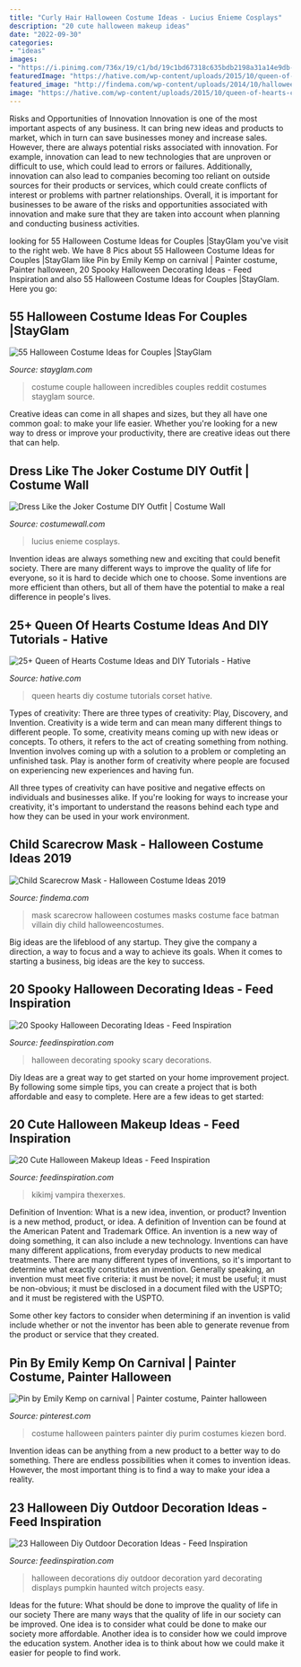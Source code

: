 ```yaml
---
title: "Curly Hair Halloween Costume Ideas - Lucius Enieme Cosplays"
description: "20 cute halloween makeup ideas"
date: "2022-09-30"
categories:
- "ideas"
images:
- "https://i.pinimg.com/736x/19/c1/bd/19c1bd67318c635bdb2198a31a14e9db--painter-costume-purim-.jpg"
featuredImage: "https://hative.com/wp-content/uploads/2015/10/queen-of-hearts-costume-ideas/8-queen-of-hearts-costume-ideas-and-diy-tutorials.jpg"
featured_image: "http://findema.com/wp-content/uploads/2014/10/halloween_20147231.jpg"
image: "https://hative.com/wp-content/uploads/2015/10/queen-of-hearts-costume-ideas/8-queen-of-hearts-costume-ideas-and-diy-tutorials.jpg"
---
```



Risks and Opportunities of Innovation
Innovation is one of the most important aspects of any business. It can bring new ideas and products to market, which in turn can save businesses money and increase sales. However, there are always potential risks associated with innovation. For example, innovation can lead to new technologies that are unproven or difficult to use, which could lead to errors or failures. Additionally, innovation can also lead to companies becoming too reliant on outside sources for their products or services, which could create conflicts of interest or problems with partner relationships. Overall, it is important for businesses to be aware of the risks and opportunities associated with innovation and make sure that they are taken into account when planning and conducting business activities.

	

		
looking for 55 Halloween Costume Ideas for Couples |StayGlam you've visit to the right web. We have 8 Pics about 55 Halloween Costume Ideas for Couples |StayGlam like Pin by Emily Kemp on carnival | Painter costume, Painter halloween, 20 Spooky Halloween Decorating Ideas - Feed Inspiration and also 55 Halloween Costume Ideas for Couples |StayGlam. Here you go:
		
    
## 55 Halloween Costume Ideas For Couples |StayGlam

<img loading=lazy src="https://stayglam.com/wp-content/uploads/2014/10/The-Incredibles-Couple-Halloween-Costume.jpg" onerror="this.onerror=null;this.src='https://tse4.mm.bing.net/th?id=OIP.E0LsDBCcW9EVNvHfOuexVwHaGt&amp;pid=15.1';" alt="55 Halloween Costume Ideas for Couples |StayGlam">

_Source: stayglam.com_

>costume couple halloween incredibles couples reddit costumes stayglam source. 

	

Creative ideas can come in all shapes and sizes, but they all have one common goal: to make your life easier. Whether you're looking for a new way to dress or improve your productivity, there are creative ideas out there that can help.

    
## Dress Like The Joker Costume DIY Outfit | Costume Wall

<img loading=lazy src="http://cdn.costumewall.com/wp-content/uploads/2015/10/joker-dark-knight-cosplay-6.jpg" onerror="this.onerror=null;this.src='https://tse1.mm.bing.net/th?id=OIP.I34iXdvhHaBl21AChmHCmQHaLH&amp;pid=15.1';" alt="Dress Like the Joker Costume DIY Outfit | Costume Wall">

_Source: costumewall.com_

>lucius enieme cosplays. 

	

Invention ideas are always something new and exciting that could benefit society. There are many different ways to improve the quality of life for everyone, so it is hard to decide which one to choose. Some inventions are more efficient than others, but all of them have the potential to make a real difference in people's lives.

    
## 25+ Queen Of Hearts Costume Ideas And DIY Tutorials - Hative

<img loading=lazy src="https://hative.com/wp-content/uploads/2015/10/queen-of-hearts-costume-ideas/8-queen-of-hearts-costume-ideas-and-diy-tutorials.jpg" onerror="this.onerror=null;this.src='https://tse4.mm.bing.net/th?id=OIP.Syr2Yaq6vcu_svrADyVjTgHaLH&amp;pid=15.1';" alt="25+ Queen of Hearts Costume Ideas and DIY Tutorials - Hative">

_Source: hative.com_

>queen hearts diy costume tutorials corset hative. 

	

Types of creativity: There are three types of creativity: Play, Discovery, and Invention.
Creativity is a wide term and can mean many different things to different people. To some, creativity means coming up with new ideas or concepts. To others, it refers to the act of creating something from nothing.
Invention involves coming up with a solution to a problem or completing an unfinished task. Play is another form of creativity where people are focused on experiencing new experiences and having fun.

All three types of creativity can have positive and negative effects on individuals and businesses alike. If you're looking for ways to increase your creativity, it's important to understand the reasons behind each type and how they can be used in your work environment.

    
## Child Scarecrow Mask - Halloween Costume Ideas 2019

<img loading=lazy src="http://findema.com/wp-content/uploads/2014/10/halloween_20147231.jpg" onerror="this.onerror=null;this.src='https://tse2.mm.bing.net/th?id=OIP.x0175SogYW1T-OnnWwPJPwHaKl&amp;pid=15.1';" alt="Child Scarecrow Mask - Halloween Costume Ideas 2019">

_Source: findema.com_

>mask scarecrow halloween costumes masks costume face batman villain diy child halloweencostumes. 

	

Big ideas are the lifeblood of any startup. They give the company a direction, a way to focus and a way to achieve its goals. When it comes to starting a business, big ideas are the key to success.

    
## 20 Spooky Halloween Decorating Ideas - Feed Inspiration

<img loading=lazy src="http://feedinspiration.com/wp-content/uploads/2016/09/Scary-Halloween-Decorations.jpg" onerror="this.onerror=null;this.src='https://tse1.mm.bing.net/th?id=OIP.mDWSdMfuB4ptNz28XquKPwHaMN&amp;pid=15.1';" alt="20 Spooky Halloween Decorating Ideas - Feed Inspiration">

_Source: feedinspiration.com_

>halloween decorating spooky scary decorations. 

	

Diy Ideas are a great way to get started on your home improvement project. By following some simple tips, you can create a project that is both affordable and easy to complete. Here are a few ideas to get started: 

    
## 20 Cute Halloween Makeup Ideas - Feed Inspiration

<img loading=lazy src="http://feedinspiration.com/wp-content/uploads/2016/09/Saw-Puppet-Makeup-Halloween.jpg" onerror="this.onerror=null;this.src='https://tse2.mm.bing.net/th?id=OIP.R0wqBEOvP5j5_2CrCglK6wHaJ3&amp;pid=15.1';" alt="20 Cute Halloween Makeup Ideas - Feed Inspiration">

_Source: feedinspiration.com_

>kikimj vampira thexerxes. 

	

Definition of Invention: What is a new idea, invention, or product?
Invention is a new method, product, or idea. A definition of Invention can be found at the American Patent and Trademark Office. An invention is a new way of doing something, it can also include a new technology. Inventions can have many different applications, from everyday products to new medical treatments. 
There are many different types of inventions, so it's important to determine what exactly constitutes an invention. Generally speaking, an invention must meet five criteria: it must be novel; it must be useful; it must be non-obvious; it must be disclosed in a document filed with the USPTO; and it must be registered with the USPTO. 

Some other key factors to consider when determining if an invention is valid include whether or not the inventor has been able to generate revenue from the product or service that they created.

    
## Pin By Emily Kemp On Carnival | Painter Costume, Painter Halloween

<img loading=lazy src="https://i.pinimg.com/736x/19/c1/bd/19c1bd67318c635bdb2198a31a14e9db--painter-costume-purim-.jpg" onerror="this.onerror=null;this.src='https://tse4.mm.bing.net/th?id=OIP.QfGeHmHvTkOoImsnoF_8rQHaLJ&amp;pid=15.1';" alt="Pin by Emily Kemp on carnival | Painter costume, Painter halloween">

_Source: pinterest.com_

>costume halloween painters painter diy purim costumes kiezen bord. 

	

Invention ideas can be anything from a new product to a better way to do something. There are endless possibilities when it comes to invention ideas. However, the most important thing is to find a way to make your idea a reality.

    
## 23 Halloween Diy Outdoor Decoration Ideas - Feed Inspiration

<img loading=lazy src="http://feedinspiration.com/wp-content/uploads/2016/09/DIY-Halloween-yard-decorations.jpg" onerror="this.onerror=null;this.src='https://tse3.mm.bing.net/th?id=OIP.0v_6wolqqNCfh2a6fW81eQHaJ4&amp;pid=15.1';" alt="23 Halloween Diy Outdoor Decoration Ideas - Feed Inspiration">

_Source: feedinspiration.com_

>halloween decorations diy outdoor decoration yard decorating displays pumpkin haunted witch projects easy. 

	

Ideas for the future: What should be done to improve the quality of life in our society
There are many ways that the quality of life in our society can be improved. One idea is to consider what could be done to make our society more affordable. Another idea is to consider how we could improve the education system. Another idea is to think about how we could make it easier for people to find work.

